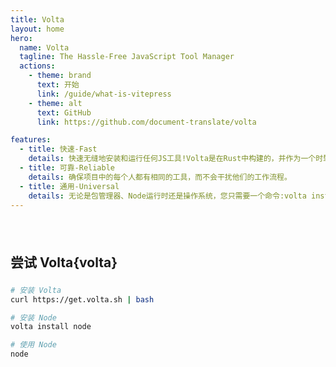 ```yaml
---
title: Volta
layout: home
hero:
  name: Volta
  tagline: The Hassle-Free JavaScript Tool Manager
  actions:
    - theme: brand
      text: 开始
      link: /guide/what-is-vitepress
    - theme: alt
      text: GitHub
      link: https://github.com/document-translate/volta

features:
  - title: 快速-Fast
    details: 快速无缝地安装和运行任何JS工具!Volta是在Rust中构建的，并作为一个时髦的静态二进制文件发布。
  - title: 可靠-Reliable
    details: 确保项目中的每个人都有相同的工具，而不会干扰他们的工作流程。
  - title: 通用-Universal
    details: 无论是包管理器、Node运行时还是操作系统，您只需要一个命令:volta install。
---
```


<div class="home-other">

## 尝试 Volta{volta}

```bash
# 安装 Volta
curl https://get.volta.sh | bash

# 安装 Node
volta install node

# 使用 Node
node
```

</div>

<style scoped>
.home-other {
    padding-top: 24px;
    margin: 0 auto;
    max-width: 1152px
}
.home-other > h2 {
    margin-bottom: 24px;
}

.home-other div[class*="language-"] {
    position: relative;
    margin: 16px -24px;
    background-color: var(--vp-code-block-bg);
    overflow-x: auto;
    transition: background-color 0.5s;
}

@media (min-width: 640px) {
    .home-other div[class*="language-"] {
        border-radius: 8px;
        margin: 16px 0;
    }
}

@media (max-width: 639px) {
    .home-other li div[class*="language-"] {
        border-radius: 8px 0 0 8px;
    }
}

.home-other div[class*="language-"] + div[class*="language-"],
.home-other div[class$="-api"] + div[class*="language-"],
.home-other div[class*="language-"] + div[class$="-api"] > div[class*="language-"] {
    margin-top: -8px;
}
.home-other [class*="language-"] pre,
.home-other [class*="language-"] code {
    direction: ltr;
    text-align: left;
    white-space: pre;
    word-spacing: normal;
    word-break: normal;
    word-wrap: normal;
    -moz-tab-size: 4;
    -o-tab-size: 4;
    tab-size: 4;
    -webkit-hyphens: none;
    -moz-hyphens: none;
    -ms-hyphens: none;
    hyphens: none;
}

.home-other [class*="language-"] pre {
    position: relative;
    z-index: 1;
    margin: 0;
    padding: 20px 0;
    background: transparent;
    overflow-x: auto;
}

.home-other [class*="language-"] code {
    display: block;
    padding: 0 24px;
    width: fit-content;
    min-width: 100%;
    line-height: var(--vp-code-line-height);
    font-size: var(--vp-code-font-size);
    color: var(--vp-code-block-color);
    transition: color 0.5s;
}

.home-other [class*="language-"] code .highlighted {
    background-color: var(--vp-code-line-highlight-color);
    transition: background-color 0.5s;
    margin: 0 -24px;
    padding: 0 24px;
    width: calc(100% + 48px);
    display: inline-block;
}

.home-other [class*="language-"] code .highlighted.error {
    background-color: var(--vp-code-line-error-color);
}

.home-other [class*="language-"] code .highlighted.warning {
    background-color: var(--vp-code-line-warning-color);
}

.home-other [class*="language-"] code .diff {
    transition: background-color 0.5s;
    margin: 0 -24px;
    padding: 0 24px;
    width: calc(100% + 48px);
    display: inline-block;
}

.home-other [class*="language-"] code .diff:before {
    position: absolute;
    left: 10px;
}

.home-other [class*="language-"] .has-focused-lines .line:not(.has-focus) {
    filter: blur(0.095rem);
    opacity: 0.4;
    transition: filter 0.35s, opacity 0.35s;
}

.home-other [class*="language-"] .has-focused-lines .line:not(.has-focus) {
    opacity: 0.7;
    transition: filter 0.35s, opacity 0.35s;
}

.home-other [class*="language-"]:hover .has-focused-lines .line:not(.has-focus) {
    filter: blur(0);
    opacity: 1;
}

.home-other [class*="language-"] code .diff.remove {
    background-color: var(--vp-code-line-diff-remove-color);
    opacity: 0.7;
}

.home-other [class*="language-"] code .diff.remove:before {
    content: "-";
    color: var(--vp-code-line-diff-remove-symbol-color);
}

.home-other [class*="language-"] code .diff.add {
    background-color: var(--vp-code-line-diff-add-color);
}

.home-other [class*="language-"] code .diff.add:before {
    content: "+";
    color: var(--vp-code-line-diff-add-symbol-color);
}

.home-other div[class*="language-"].line-numbers-mode {
    padding-left: 32px;
}

.home-other .line-numbers-wrapper {
    position: absolute;
    top: 0;
    bottom: 0;
    left: 0;
    z-index: 3;
    border-right: 1px solid var(--vp-code-block-divider-color);
    padding-top: 20px;
    width: 32px;
    text-align: center;
    font-family: var(--vp-font-family-mono);
    line-height: var(--vp-code-line-height);
    font-size: var(--vp-code-font-size);
    color: var(--vp-code-line-number-color);
    transition: border-color 0.5s, color 0.5s;
}

.home-other [class*="language-"] > button.copy {
    direction: ltr;
    position: absolute;
    top: 12px;
    right: 12px;
    z-index: 3;
    border: 1px solid var(--vp-code-copy-code-border-color);
    border-radius: 4px;
    width: 40px;
    height: 40px;
    background-color: var(--vp-code-copy-code-bg);
    opacity: 0;
    cursor: pointer;
    background-image: var(--vp-icon-copy);
    background-position: 50%;
    background-size: 20px;
    background-repeat: no-repeat;
    transition: border-color 0.25s, background-color 0.25s, opacity 0.25s;
}

.home-other [class*="language-"]:hover > button.copy,
.home-other [class*="language-"] > button.copy:focus {
    opacity: 1;
}

.home-other [class*="language-"] > button.copy:hover,
.home-other [class*="language-"] > button.copy.copied {
    border-color: var(--vp-code-copy-code-hover-border-color);
    background-color: var(--vp-code-copy-code-hover-bg);
}

.home-other [class*="language-"] > button.copy.copied,
.home-other [class*="language-"] > button.copy:hover.copied {
    border-radius: 0 4px 4px 0;
    background-color: var(--vp-code-copy-code-hover-bg);
    background-image: var(--vp-icon-copied);
}

.home-other [class*="language-"] > button.copy.copied:before,
.home-other [class*="language-"] > button.copy:hover.copied:before {
    position: relative;
    top: -1px;
    left: -65px;
    display: flex;
    justify-content: center;
    align-items: center;
    border: 1px solid var(--vp-code-copy-code-hover-border-color);
    border-right: 0;
    border-radius: 4px 0 0 4px;
    width: 64px;
    height: 40px;
    text-align: center;
    font-size: 12px;
    font-weight: 500;
    color: var(--vp-code-copy-code-active-text);
    background-color: var(--vp-code-copy-code-hover-bg);
    white-space: nowrap;
    content: "Copied";
}

.home-other [class*="language-"] > span.lang {
    position: absolute;
    top: 2px;
    right: 8px;
    z-index: 2;
    font-size: 12px;
    font-weight: 500;
    color: var(--vp-c-text-dark-3);
    transition: color 0.4s, opacity 0.4s;
}

.home-other [class*="language-"]:hover > button.copy + span.lang,
.home-other [class*="language-"] > button.copy:focus + span.lang {
    opacity: 0;
}
</style>

